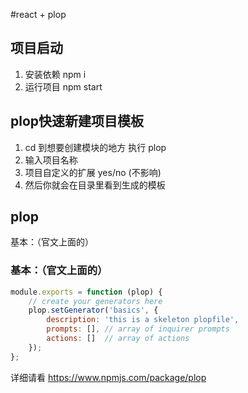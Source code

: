 #react + plop
## 项目启动
1) 安装依赖 npm i 
2) 运行项目 npm start
## plop快速新建项目模板
1) cd 到想要创建模块的地方 执行 plop
2) 输入项目名称
3) 项目自定义的扩展 yes/no (不影响)
4) 然后你就会在目录里看到生成的模板
## plop
基本：（官文上面的）
### 基本：（官文上面的）
``` javascript
module.exports = function (plop) {
	// create your generators here
	plop.setGenerator('basics', {
		description: 'this is a skeleton plopfile',
		prompts: [], // array of inquirer prompts
		actions: []  // array of actions
	});
};
```

详细请看 https://www.npmjs.com/package/plop